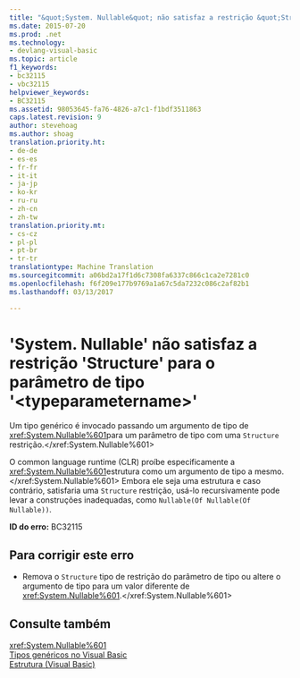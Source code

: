 ```yaml
---
title: "&quot;System. Nullable&quot; não satisfaz a restrição &quot;Structure&quot; para o parâmetro de tipo &quot;&lt;typeparametername&gt;&quot; | Documentos do Microsoft"
ms.date: 2015-07-20
ms.prod: .net
ms.technology:
- devlang-visual-basic
ms.topic: article
f1_keywords:
- bc32115
- vbc32115
helpviewer_keywords:
- BC32115
ms.assetid: 98053645-fa76-4826-a7c1-f1bdf3511863
caps.latest.revision: 9
author: stevehoag
ms.author: shoag
translation.priority.ht:
- de-de
- es-es
- fr-fr
- it-it
- ja-jp
- ko-kr
- ru-ru
- zh-cn
- zh-tw
translation.priority.mt:
- cs-cz
- pl-pl
- pt-br
- tr-tr
translationtype: Machine Translation
ms.sourcegitcommit: a06bd2a17f1d6c7308fa6337c866c1ca2e7281c0
ms.openlocfilehash: f6f209e177b9769a1a67c5da7232c086c2af82b1
ms.lasthandoff: 03/13/2017

---
```

# <a name="39systemnullable39-does-not-satisfy-the-39structure39-constraint-for-type-parameter-39lttypeparameternamegt39"></a>'System. Nullable' não satisfaz a restrição 'Structure' para o parâmetro de tipo '&lt;typeparametername&gt;'
Um tipo genérico é invocado passando um argumento de tipo de <xref:System.Nullable%601>para um parâmetro de tipo com uma `Structure` restrição.</xref:System.Nullable%601>  
  
 O common language runtime (CLR) proíbe especificamente a <xref:System.Nullable%601>estrutura como um argumento de tipo a mesmo.</xref:System.Nullable%601> Embora ele seja uma estrutura e caso contrário, satisfaria uma `Structure` restrição, usá-lo recursivamente pode levar a construções inadequadas, como `Nullable(Of Nullable(Of Nullable))`.  
  
 **ID do erro:** BC32115  
  
## <a name="to-correct-this-error"></a>Para corrigir este erro  
  
-   Remova o `Structure` tipo de restrição do parâmetro de tipo ou altere o argumento de tipo para um valor diferente de <xref:System.Nullable%601>.</xref:System.Nullable%601>  
  
## <a name="see-also"></a>Consulte também  
 <xref:System.Nullable%601>   
 [Tipos genéricos no Visual Basic](../../visual-basic/programming-guide/language-features/data-types/generic-types.md)   
 [Estrutura (Visual Basic)](http://msdn.microsoft.com/en-us/263ce115-ac36-4c05-8cb7-0e0eead5c6d0)
